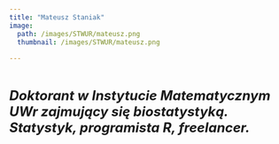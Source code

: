 ```yaml
---
title: "Mateusz Staniak"
image: 
  path: /images/STWUR/mateusz.png
  thumbnail: /images/STWUR/mateusz.png
 
---
```

<br/>

***<font size=5>Doktorant w Instytucie Matematycznym UWr zajmujący się biostatystyką. Statystyk, programista R, freelancer.</font>***



